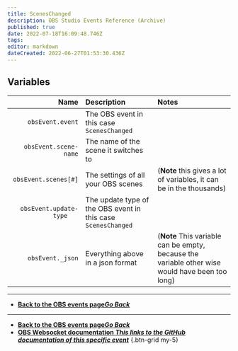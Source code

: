 ```yaml
---
title: ScenesChanged
description: OBS Studio Events Reference (Archive)
published: true
date: 2022-07-18T16:09:48.746Z
tags: 
editor: markdown
dateCreated: 2022-06-27T01:53:30.436Z
---
```


## Variables

Name | Description | Notes
----:|:------------|:------
`obsEvent.event` | The OBS event in this case `ScenesChanged`
`obsEvent.scene-name` | The name of the scene it switches to
`obsEvent.scenes[#]` | The settings of all your OBS scenes | (**Note** this gives a lot of variables, it can be in the thousands)
`obsEvent.update-type	` | The update type of the OBS event in this case `ScenesChanged`
`obsEvent._json` | Everything above in a json format | (**Note** This variable can be empty, because the variable other wise would have been too long)

---

- [<i class="mdi mdi-chevron-left"></i>**Back to the OBS events page*Go Back***](/en/Broadcasters/OBS/Archive/Events)
---

- [<i class="mdi mdi-chevron-left"></i>**Back to the OBS events page*Go Back***](/en/Broadcasters/OBS/Archive/Events)
- [<i class="mdi mdi-github"></i> **OBS Websocket documentation *This links to the GitHub documentation of this specific event***](https://github.com/obsproject/obs-websocket/blob/4.x-current/docs/generated/protocol.md#sceneschanged)
{.btn-grid my-5}
